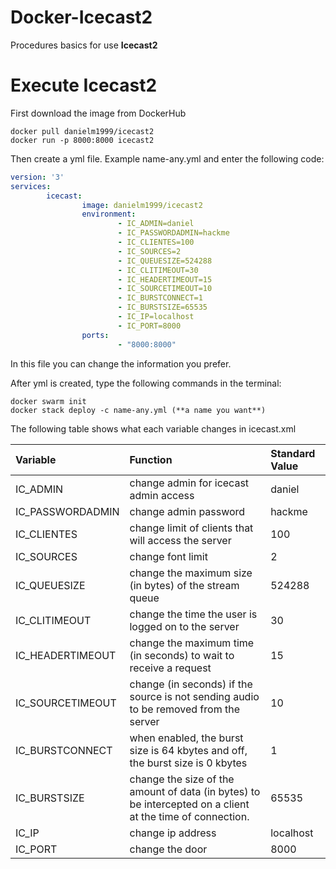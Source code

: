 # Docker-Icecast2

Procedures basics for use **Icecast2**

# Execute Icecast2

First download the image from DockerHub

```shell
docker pull danielm1999/icecast2
docker run -p 8000:8000 icecast2
```

Then create a yml file. Example name-any.yml and enter the following code:

```yml
version: '3'
services:
        icecast:
                image: danielm1999/icecast2
                environment:
                        - IC_ADMIN=daniel
                        - IC_PASSWORDADMIN=hackme
                        - IC_CLIENTES=100
                        - IC_SOURCES=2
                        - IC_QUEUESIZE=524288
                        - IC_CLITIMEOUT=30
                        - IC_HEADERTIMEOUT=15
                        - IC_SOURCETIMEOUT=10
                        - IC_BURSTCONNECT=1
                        - IC_BURSTSIZE=65535
                        - IC_IP=localhost
                        - IC_PORT=8000
                ports:
                        - "8000:8000"
```

In this file you can change the information you prefer.

After yml is created, type the following commands in the terminal:

```shell
docker swarm init
docker stack deploy -c name-any.yml (**a name you want**)
```

The following table shows what each variable changes in icecast.xml

| **Variable** | **Function** | **Standard Value** |
| :----------- | :----------- | :----------------- |
| IC_ADMIN     | change admin for icecast admin access | daniel |
| IC_PASSWORDADMIN | change admin password | hackme |
| IC_CLIENTES | change limit of clients that will access the server | 100 |
| IC_SOURCES | change font limit | 2 |
| IC_QUEUESIZE | change the maximum size (in bytes) of the stream queue | 524288 |
| IC_CLITIMEOUT | change the time the user is logged on to the server | 30 |
| IC_HEADERTIMEOUT | change the maximum time (in seconds) to wait to receive a request | 15 |
| IC_SOURCETIMEOUT | change (in seconds) if the source is not sending audio to be removed from the server | 10 |
| IC_BURSTCONNECT | when enabled, the burst size is 64 kbytes and off, the burst size is 0 kbytes | 1 |
| IC_BURSTSIZE | change the size of the amount of data (in bytes) to be intercepted on a client at the time of connection. | 65535 |
| IC_IP | change ip address | localhost | 
| IC_PORT | change the door | 8000 |


